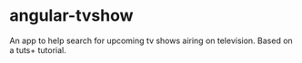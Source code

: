 angular-tvshow
=============
  
An app to help search for upcoming tv shows airing on television.  Based on a tuts+ tutorial.